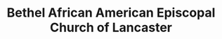 ---
layout: repo
title: "Bethel African American Episcopal Church of Lancaster"
id: 13965
permalink: repos/13965/
---